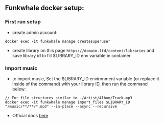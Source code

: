 ## Funkwhale docker setup:

### First run setup

- create admin account:

```
docker exec -it funkwhale manage createsuperuser
```

- create library on this page `https://domain.ltd/content/libraries` and save library id to fill $LIBRARY_ID env variable in container


### Import music

- to import music, Set the $LIBRARY_ID environment variable (or replace it inside of the command) with your library ID, then run the command below:

```
// For file structures similar to ./Artist/Album/Track.mp3
docker exec -it funkwhale manage import_files $LIBRARY_ID "/music/**/**/*.mp3" --in-place --async --recursive
```

* Official docs [here](https://docs.funkwhale.audio/installation/docker.html#docker-mono-container)
